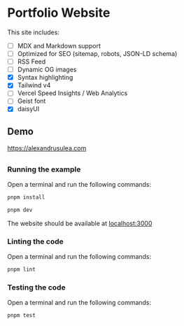 # Portfolio Website

This site includes:

- [ ] MDX and Markdown support
- [ ] Optimized for SEO (sitemap, robots, JSON-LD schema)
- [ ] RSS Feed
- [ ] Dynamic OG images
- [x] Syntax highlighting
- [x] Tailwind v4
- [ ] Vercel Speed Insights / Web Analytics
- [ ] Geist font
- [x] daisyUI

## Demo

https://alexandrusulea.com

##

### Running the example

Open a terminal and run the following commands:
```bash
pnpm install
```

```bash
pnpm dev
```
The website should be available at [localhost:3000](localhost:3000)

### Linting the code

Open a terminal and run the following commands:
```bash
pnpm lint
```

### Testing the code

Open a terminal and run the following commands:
```bash
pnpm test
```